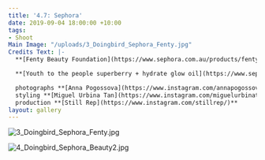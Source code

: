 ```yaml
---
title: '4.7: Sephora'
date: 2019-09-04 18:00:00 +10:00
tags:
- Shoot
Main Image: "/uploads/3_Doingbird_Sephora_Fenty.jpg"
Credits Text: |-
  **[Fenty Beauty Foundation](https://www.sephora.com.au/products/fenty-pro-filtr-soft-matte-longwear-foundation/v/100)** & **[Match Stix](https://www.sephora.com.au/products/fenty-beauty-match-stix-trio/v/light-100)**, **Reliquia** earrings

  **[Youth to the people superberry + hydrate glow oil](https://www.sephora.com/product/superberry-hydrate-glow-oil-P430146)**

  photographs **[Anna Pogossova](https://www.instagram.com/annapogossova/)** at **[B&A](https://www.instagram.com/barepsau/)**
  styling **[Miguel Urbina Tan](https://www.instagram.com/miguelurbinatan/)**
  production **[Still Rep](https://www.instagram.com/stillrep/)**
layout: gallery
---
```


![3_Doingbird_Sephora_Fenty.jpg](/uploads/3_Doingbird_Sephora_Fenty.jpg)

![4_Doingbird_Sephora_Beauty2.jpg](/uploads/4_Doingbird_Sephora_Beauty2.jpg)